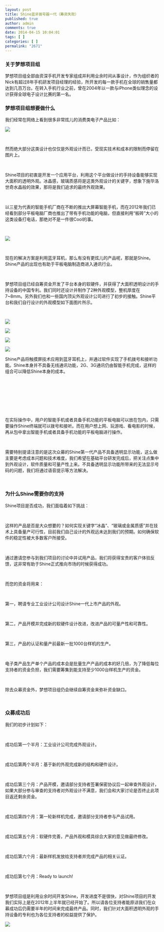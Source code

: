 ```yaml
---
layout: post
title: Shine蓝牙拨号器一代（筹资失败）
published: true
author: admin
comments: true
date: 2014-04-15 10:04:01
tags: [ ]
categories: [ ]
permalink: "2671"
---
```

### 关于梦想项目组

梦想项目组全部由资深手机开发专家组成并利用业余时间从事设计，作为组织者的Nick有超过8年手机研发项目经理的经验，所开发的每一款手机在全球的销售量都达到几百万台。在转入手机行业之前，曾在2004年以一款与iPhone类似理念的设计获得全球电子设计比赛的第一名。

### 梦想项目组想要做什么

我们经常在网络上看到很多非常炫儿的消费类电子产品比如：

![][1]

&nbsp;

然而绝大部分这类设计也仅仅是外观设计而已，受现实技术和成本的限制而停留在图片上。

&nbsp;

Shine项目的初衷是开发一个应用平台，利用这个平台做设计的手持设备能够实现大面积的透明外观。冰晶感，玻璃质感将是这类外观设计的关键字，想象下施华洛世奇水晶般的效果，那将是我们追求的最终外观效果。

&nbsp;

以三星为代表的智能手机厂商在不断的推出大屏幕智能手机，而在2012年我们已经看到部分平板电脑厂商也推出了带有手机功能的电脑，但直接利用“板砖”大小的这类设备打电话，那绝对不是一件很Cool的事。

&nbsp;

![][2]

&nbsp;

现在的解决方案是利用蓝牙耳机，那么有没有更炫儿的产品呢，那就是Shine。Shine产品的出现也有助于平板电脑制造商进入通讯行业。

&nbsp;

梦想项目组已经自筹资金开发了平台本身的软硬件，并获得了大面积透明设计的手持设备的中国专利。我们同时还设计并制作了2种外观模型，整机厚度在7~8mm。另外我们也和一些国内顶尖外观设计公司进行了初步的接触。Shine平台和我们自行设计的外观模型如下面图片所示。

&nbsp;

![][3]

![][4]

![][5]
  
![][6]
  
Shine产品将触摸屏技术应用到蓝牙耳机上，并通过软件实现了手机拨号和接听功能。Shine本身并不具备无线通讯功能，2G、3G通讯仍由智能手机完成，这样的组合可以降低Shine本身的成本。

&nbsp;

&nbsp;

&nbsp;

&nbsp;

在实际操作中，用户的智能手机或者具备手机功能的平板电脑可以放在包内，只需要操作Shine终端就可以拨号和接听。而在用户想上网、玩游戏、看电影的时候，再从包中拿出智能手机或者具备手机功能的平板电脑进行操作。

&nbsp;

需要特别提请注意的是这次众募的Shine第一代产品不具备透明显示功能，这么做主要是考虑成本问题和技术难度，我们希望在基础平台研发完成后，把关注点集中到外观设计，软件质量和可量产性上来。不具备透明显示功能所带来的无法显示号码的问题，我们将通过语音提示等方法解决。

&nbsp;

### 为什么Shine需要你的支持

Shine项目是否成功，我们面临着如下挑战：

&nbsp;

这样的产品是否是大众想要的？如何实现关键字“冰晶”、“玻璃或金属质感”并在技术上具备量产可行性，目前我们自己设计的外观远未达到我们的预期。如何确保软件的稳定性被大多数客户所接受。

&nbsp;

通过邀请您参与到我们项目的讨论中并试用产品，我们将获得宝贵的客户体验反馈，这非常有助于Shine正式推向市场的时候获得成功。

&nbsp;

而您的资金将用来：

&nbsp;

第一，聘请专业工业设计公司设计Shine一代上市产品的外观。

&nbsp;

第二，产品开模并完成新的软硬件设计改进，改进产品的可量产性和可靠性。

&nbsp;

第三，产品的认证和量产前最新一批1000台样机的生产。

&nbsp;

电子类产品生产单个产品的成本会是批量生产产品的成本的好几倍，为了降低每位支持者的资金负担，我们需要筹集到能支持至少1000台样机生产的资金。

&nbsp;

除去众募资金外，梦想项目组仍会继续自筹资金来弥补资金缺口。

&nbsp;

### 众募成功后

我们的初步计划如下：

&nbsp;

成功后第一个半月：工业设计公司完成外观设计。

&nbsp;

成功后第两个半月：基于新的外观完成新的结构和硬件设计。

&nbsp;

成功后第三个月：产品开模，邀请部分支持者签署保密协议后一起审查外观设计，如果大部分参与审查的支持者对外观设计不满意，我们会和大家讨论是否终止此项目返还剩余资金。

&nbsp;

成功后第四个月：第一轮新样机完成，邀请部分支持者参与产品试用。

&nbsp;

成功后第五个月：软硬件完善，产品外观和模具综合大家的意见做最终修改。

&nbsp;

成功后第六个月：最新样机发放给支持者并完成产品的相关认证。

&nbsp;

成功后第七个月：Ready to launch!

&nbsp;

梦想项目组是利用业余时间开发Shine，开发进度不是很快，对Shine项目的开发我们实际上是在2012年上半年就已经开始了。所以请各位支持者能原谅我们在众募成功后仍需要半年的时间来完成最终产品。同时，我们针对大面积透明外观的手持设备的专利也为各位支持者的权益提供了保护。

![][7]

 [1]: http://yongz.com/yz/wp-content/uploads/2014/04/fe524e1fbfde591798dd1f060221c4ff.jpg
 [2]: http://yongz.com/yz/wp-content/uploads/2014/04/ea3a0d0bf2deb7dd80301ddfa6d2ad3d.jpg
 [3]: http://yongz.com/yz/wp-content/uploads/2014/04/df6fd3f2e4cf83341c667928f00ba06b.jpg
 [4]: http://yongz.com/yz/wp-content/uploads/2014/04/bdbf5142dc2244b99bbaf290420f959c.jpg
 [5]: http://yongz.com/yz/wp-content/uploads/2014/04/27c8b898fbbb5f33c8724b4112b2bede.jpg
 [6]: http://yongz.com/yz/wp-content/uploads/2014/04/5df134f0a3ed0b35bf67e6be47ffa9ec.jpg
 [7]: http://yongz.com/yz/wp-content/uploads/2014/04/2f4ba4ed3679a062bc92d206d028a189.jpg